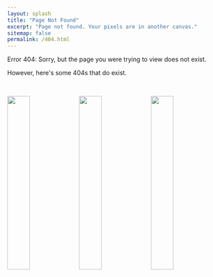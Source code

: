 ```yaml
---
layout: splash
title: "Page Not Found"
excerpt: "Page not found. Your pixels are in another canvas."
sitemap: false
permalink: /404.html
---
```


Error 404: Sorry, but the page you were trying to view does not exist.

However, here's some 404s that do exist.

&nbsp;

 <p float="left">
  <img src="https://www.trevorincerti.com/images/peugeot_404.jpeg" width="32%" />
  <img src="https://www.trevorincerti.com/images/bristol_404.jpeg" width="32%" />
  <img src="https://www.trevorincerti.com/images/unimog_404.jpeg" width="32%" /> 
</p>

<script type="text/javascript">
  var GOOG_FIXURL_LANG = 'en';
  var GOOG_FIXURL_SITE = '{{ site.url }}'
</script>
<script type="text/javascript"
  src="//linkhelp.clients.google.com/tbproxy/lh/wm/fixurl.js">
</script>
